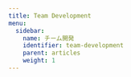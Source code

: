 ```yaml
---
title: Team Development
menu:
  sidebar:
    name: チーム開発
    identifier: team-development
    parent: articles
    weight: 1
---
```

